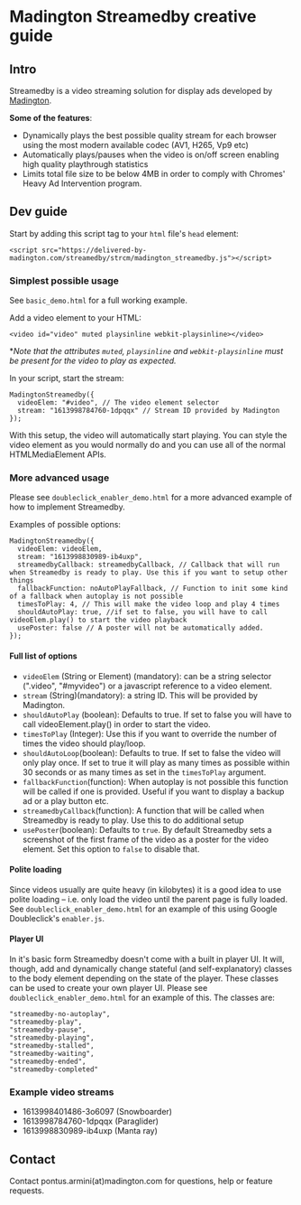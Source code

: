 # Madington Streamedby creative guide

## Intro

Streamedby is a video streaming solution for display ads developed by [Madington](https://madington.com/).

**Some of the features**:

- Dynamically plays the best possible quality stream for each browser using the most modern available codec (AV1, H265, Vp9 etc)
- Automatically plays/pauses when the video is on/off screen enabling high quality playthrough statistics
- Limits total file size to be below 4MB in order to comply with Chromes' Heavy Ad Intervention program.

## Dev guide

Start by adding this script tag to your `html` file's `head` element:

`<script src="https://delivered-by-madington.com/streamedby/strcm/madington_streamedby.js"></script>`

### Simplest possible usage

See `basic_demo.html` for a full working example.

Add a video element to your HTML:

`<video id="video" muted playsinline webkit-playsinline></video>`

\*_Note that the attributes `muted`, `playsinline` and `webkit-playsinline` must be present for the video to play as expected._

In your script, start the stream:

```
MadingtonStreamedby({
  videoElem: "#video", // The video element selector
  stream: "1613998784760-1dpqqx" // Stream ID provided by Madington
});
```

With this setup, the video will automatically start playing. You can style the video element as you would normally do and you can use all of the normal HTMLMediaElement APIs.

### More advanced usage

Please see `doubleclick_enabler_demo.html` for a more advanced example of how to implement Streamedby.

Examples of possible options:

```
MadingtonStreamedby({
  videoElem: videoElem,
  stream: "1613998830989-ib4uxp",
  streamedbyCallback: streamedbyCallback, // Callback that will run when Streamedby is ready to play. Use this if you want to setup other things
  fallbackFunction: noAutoPlayFallback, // Function to init some kind of a fallback when autoplay is not possible
  timesToPlay: 4, // This will make the video loop and play 4 times
  shouldAutoPlay: true, //if set to false, you will have to call videoElem.play() to start the video playback
  usePoster: false // A poster will not be automatically added.
});
```

#### Full list of options

- `videoElem` (String or Element) (mandatory): can be a string selector (".video", "#myvideo") or a javascript reference to a video element.
- `stream` (String)(mandatory): a string ID. This will be provided by Madington.
- `shouldAutoPlay` (boolean): Defaults to true. If set to false you will have to call videoElement.play() in order to start the video.
- `timesToPlay` (Integer): Use this if you want to override the number of times the video should play/loop.
- `shouldAutoLoop`(boolean): Defaults to true. If set to false the video will only play once. If set to true it will play as many times as possible within 30 seconds or as many times as set in the `timesToPlay` argument.
- `fallbackFunction`(function): When autoplay is not possible this function will be called if one is provided. Useful if you want to display a backup ad or a play button etc.
- `streamedbyCallback`(function): A function that will be called when Streamedby is ready to play. Use this to do additional setup
- `usePoster`(boolean): Defaults to `true`. By default Streamedby sets a screenshot of the first frame of the video as a poster for the video element. Set this option to `false` to disable that.

#### Polite loading

Since videos usually are quite heavy (in kilobytes) it is a good idea to use polite loading – i.e. only load the video until the parent page is fully loaded. See `doubleclick_enabler_demo.html` for an example of this using Google Doubleclick's `enabler.js`.

#### Player UI

In it's basic form Streamedby doesn't come with a built in player UI. It will, though, add and dynamically change stateful (and self-explanatory) classes to the body element depending on the state of the player. These classes can be used to create your own player UI. Please see `doubleclick_enabler_demo.html` for an example of this. The classes are:

```
"streamedby-no-autoplay",
"streamedby-play",
"streamedby-pause",
"streamedby-playing",
"streamedby-stalled",
"streamedby-waiting",
"streamedby-ended",
"streamedby-completed"
```

### Example video streams

- 1613998401486-3o6097 (Snowboarder)
- 1613998784760-1dpqqx (Paraglider)
- 1613998830989-ib4uxp (Manta ray)

## Contact

Contact pontus.armini(at)madington.com for questions, help or feature requests.
